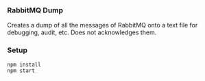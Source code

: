 ### RabbitMQ Dump

Creates a dump of all the messages of RabbitMQ onto a text file for debugging, audit, etc. Does not acknowledges them.

### Setup

```zsh
npm install
npm start
```
